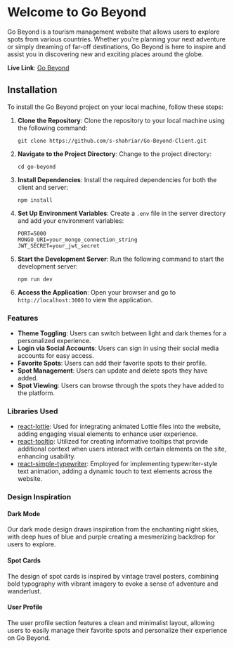 # Welcome to Go Beyond

Go Beyond is a tourism management website that allows users to explore spots from various countries. Whether you're planning your next adventure or simply dreaming of far-off destinations, Go Beyond is here to inspire and assist you in discovering new and exciting places around the globe.

**Live Link**: [Go Beyond](https://project-client-ecf0b.web.app)

## Installation

To install the Go Beyond project on your local machine, follow these steps:

1. **Clone the Repository**: Clone the repository to your local machine using the following command:
   ```
   git clone https://github.com/s-shahriar/Go-Beyond-Client.git
   ```

2. **Navigate to the Project Directory**: Change to the project directory:
   ```
   cd go-beyond
   ```

3. **Install Dependencies**: Install the required dependencies for both the client and server:
   ```
   npm install
   ```

4. **Set Up Environment Variables**: Create a `.env` file in the server directory and add your environment variables:
   ```
   PORT=5000
   MONGO_URI=your_mongo_connection_string
   JWT_SECRET=your_jwt_secret
   ```

5. **Start the Development Server**: Run the following command to start the development server:
   ```
   npm run dev
   ```

6. **Access the Application**: Open your browser and go to `http://localhost:3000` to view the application.


### Features

- **Theme Toggling**: Users can switch between light and dark themes for a personalized experience.
- **Login via Social Accounts**: Users can sign in using their social media accounts for easy access.
- **Favorite Spots**: Users can add their favorite spots to their profile.
- **Spot Management**: Users can update and delete spots they have added.
- **Spot Viewing**: Users can browse through the spots they have added to the platform.

### Libraries Used

- [react-lottie](https://www.npmjs.com/package/react-lottie): Used for integrating animated Lottie files into the website, adding engaging visual elements to enhance user experience.
- [react-tooltip](https://react-tooltip.com/docs/getting-started): Utilized for creating informative tooltips that provide additional context when users interact with certain elements on the site, enhancing usability.
- [react-simple-typewriter](https://www.npmjs.com/package/react-simple-typewriter): Employed for implementing typewriter-style text animation, adding a dynamic touch to text elements across the website.

### Design Inspiration

#### Dark Mode

Our dark mode design draws inspiration from the enchanting night skies, with deep hues of blue and purple creating a mesmerizing backdrop for users to explore.

#### Spot Cards

The design of spot cards is inspired by vintage travel posters, combining bold typography with vibrant imagery to evoke a sense of adventure and wanderlust.

#### User Profile

The user profile section features a clean and minimalist layout, allowing users to easily manage their favorite spots and personalize their experience on Go Beyond.

